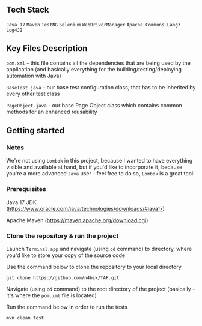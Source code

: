 ## Tech Stack

`Java 17` `Maven` `TestNG` `Selenium` `WebDriverManager` `Apache Commons Lang3` `Log4J2`

## Key Files Description

`pom.xml` - this file contains all the dependencies that are being used by the application (and basically everything for
the building/testing/deploying automation with Java)

`BaseTest.java` - our base test configuration class, that has to be inherited by every other test class

`PageObject.java` - our base Page Object class which contains common methods for an enhanced reusability

## Getting started

### Notes

We're not using `Lombok` in this project, because I wanted to have everything visible and available at hand, but if
you'd like to incorporate it, because you're a more advanced `Java` user - feel free to do so, `Lombok` is a great tool!

### Prerequisites

Java 17 JDK (https://www.oracle.com/java/technologies/downloads/#java17)

Apache Maven (https://maven.apache.org/download.cgi)

### Clone the repository & run the project

Launch `Terminal.app` and navigate (using `cd` command) to directory, where you'd like to store your copy of the source
code

Use the command below to clone the repository to your local directory

```
git clone https://github.com/n4bik/TAF.git
``` 

Navigate (using `cd` command) to the root directory of the project (basically - it's where the `pom.xml` file is
located)

Run the command below in order to run the tests

```
mvn clean test
```

